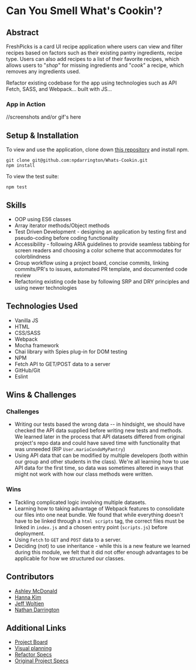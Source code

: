 # Can You Smell What's Cookin'?

## Abstract
FreshPicks is a card UI recipe application where users can view and filter recipes based on factors such as their existing pantry ingredients, recipe type. Users can also add recipes to a list of their favorite recipes, which allows users to "*shop*" for missing ingredients and "*cook*" a recipe, which removes any ingredients used.

Refactor existing codebase for the app using technologies such as API Fetch, SASS, and Webpack...
built with JS... 
### App in Action
//screenshots and/or gif's here
## Setup & Installation
To view and use the application, clone down [this repository](git@github.com:npdarrington/Whats-Cookin.git) and install npm. 
```
git clone git@github.com:npdarrington/Whats-Cookin.git
npm install
```
To view the test suite:
```
npm test
```
## Skills 
- OOP using ES6 classes
- Array iterator methods/Object methods
- Test Driven Development - designing an application by testing first and pseudo-coding before coding functionality
- Accessibility - following ARIA guidelines to provide seamless tabbing for screen readers and choosing a color scheme that accommodates for colorblindness
- Group workflow using a project board, concise commits, linking commits/PR's to issues, automated PR template, and documented code review
- Refactoring existing code base by following SRP and DRY principles and using newer technologies
## Technologies Used
- Vanilla JS
- HTML
- CSS/SASS
- Webpack
- Mocha framework
- Chai library with Spies plug-in for DOM testing
- NPM
- Fetch API to GET/POST data to a server
- GitHub/Git
- Eslint
## Wins & Challenges
### Challenges
- Writing our tests based the wrong data -- in hindsight, we should have checked the API data supplied before writing new tests and methods. We learned later in the process that API datasets differed from original project's repo data and could have saved time with functionality that was unneeded (RIP `User.marioCondoMyPantry`)
- Using API data that can be modified by multiple developers (both within our group and other students in the class). We're all learning how to use API data for the first time, so data was sometimes altered in ways that might not work with how our class methods were written.
### Wins
- Tackling complicated logic involving multiple datasets.
- Learning how to taking advantage of Webpack features to consolidate our files into one neat bundle. We found that while everything doesn't have to be linked through a `html scripts` tag, the correct files must be linked in `index.js` and a chosen entry point (`scripts.js`) before deployment.
- Using `Fetch` to `GET` and `POST` data to a server.
- Deciding (not) to use inheritance - while this is a new feature we learned during this module, we felt that it did not offer enough advantages to be applicable for how we structured our classes.
## Contributors
- [Ashley McDonald](https://github.com/aemcdonald)
- [Hanna Kim](https://github.com/hannakim91)
- [Jeff Woltjen](https://github.com/JWoltjen)
- [Nathan Darrington](https://github.com/npdarrington)
## Additional Links
- [Project Board](https://github.com/npdarrington/Whats-Cookin/projects/1)
- [Visual planning](https://jamboard.google.com/d/1k-Fsp7zcx3fZqDgq3sIR5eu4ZKydwCJyzZFebz4ChQg/viewer?f=3)
- [Refactor Specs](https://frontend.turing.io/projects/whats-cookin.html)
- [Original Project Specs](https://frontend.turing.io/projects/module-2/refactor-tractor-wc.html)